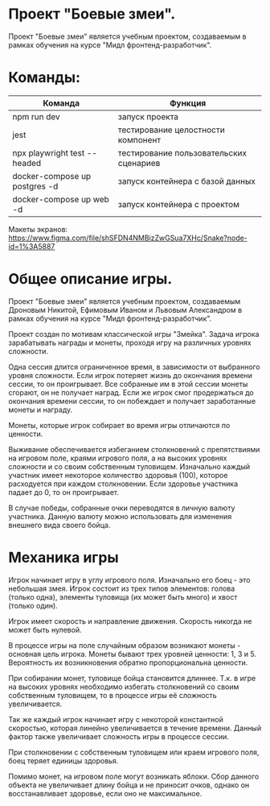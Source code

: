 # Проект "Боевые змеи".

Проект "Боевые змеи" является учебным проектом, создаваемым в рамках обучения на 
курсе "Мидл фронтенд-разработчик".

# Команды:


| Команда                       | Функция                                 |
|-------------------------------|-----------------------------------------|
| npm run dev                   | запуск проекта                          |
| jest                          | тестирование целостности компонент      |
| npx playwright test --headed  | тестирование пользовательских сценариев |
| docker-compose up postgres -d | запуск контейнера с базой данных        |
| docker-compose up web -d      | запуск контейнера с проектом            |

Макеты экранов:
https://www.figma.com/file/shSFDN4NMBizZwGSua7XHc/Snake?node-id=1%3A5887

# Общее описание игры.
Проект "Боевые змеи" является учебным проектом, создаваемым Дроновым Никитой, Ефимовым Иваном и 
Львовым Александром в рамках обучения на курсе "Мидл фронтенд-разработчик".

Проект создан по мотивам классической игры "Змейка". Задача игрока зарабатывать награды и монеты, 
проходя игру на различных уровнях сложности.

Одна сессия длится ограниченное время, в зависимости от выбранного уровня сложности. 
Если игрок потеряет жизнь до окончания времени сессии, то он проигрывает. Все собранные им в этой сессии
монеты сгорают, он не получает наград. Если же игрок смог продержаться до окончания времени сессии, то он
побеждает и получает заработанные монеты и награду.

Монеты, которые игрок собирает во время игры отличаются по ценности.

Выживание обеспечивается избеганием столкновений с препятствиями на игровом поле,
краями игрового поля, а на высоких уровнях сложности и со своим собственным туловищем.
Изначально каждый участник имеет некоторое количество здоровья (100), которое расходуется
при каждом столкновении. Если здоровье участника падает до 0, то он проигрывает.

В случае победы, собранные очки переводятся в личную валюту участника.
Данную валюту можно использовать для изменения внешнего вида своего бойца.

# Механика игры
Игрок начинает игру в углу игрового поля. Изначально его боец - это небольшая змея.
Игрок состоит из трех типов элементов: голова (только одна), элементы туловища (их может быть много) и 
хвост (только один).

Игрок имеет скорость и направление движения. Скорость никогда не может быть нулевой.

В процессе игры на поле случайным образом возникают монеты - основная цель игрока.
Монеты бывают трех уровней ценности: 1, 3 и 5. Вероятность их возникновения обратно пропорциональна ценности.

При собирании монет, туловище бойца становится длиннее. Т.к. в игре на высоких уровнях необходимо избегать
столкновений со своим собственным туловищем, то в процессе игры её сложность увеличивается.

Так же каждый игрок начинает игру с некоторой константной скоростью, которая линейно увеличивается 
в течение времени. Данный фактор также увеличивает сложность игры в процессе сессии.

При столкновении с собственным туловищем или краем игрового поля, боец теряет единицы здоровья.

Помимо монет, на игровом поле могут возникать яблоки. Сбор данного объекта не увеличивает
длину бойца и не приносит очков, однако он восстанавливает здоровье, если оно не максимальное.